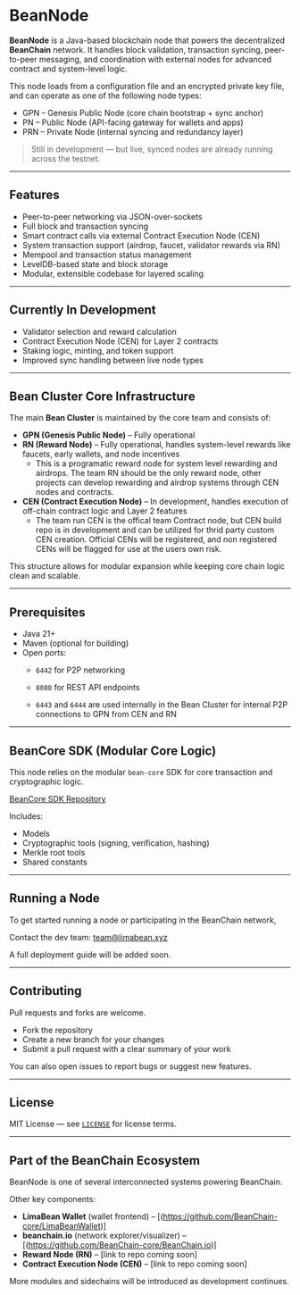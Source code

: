 # BeanNode

**BeanNode** is a Java-based blockchain node that powers the decentralized **BeanChain** network. It handles block validation, transaction syncing, peer-to-peer messaging, and coordination with external nodes for advanced contract and system-level logic.

This node loads from a configuration file and an encrypted private key file, and can operate as one of the following node types:

- GPN – Genesis Public Node (core chain bootstrap + sync anchor)
- PN – Public Node (API-facing gateway for wallets and apps)
- PRN – Private Node (internal syncing and redundancy layer)

> Still in development — but live, synced nodes are already running across the testnet.

---

## Features

- Peer-to-peer networking via JSON-over-sockets
- Full block and transaction syncing
- Smart contract calls via external Contract Execution Node (CEN)
- System transaction support (airdrop, faucet, validator rewards via RN)
- Mempool and transaction status management
- LevelDB-based state and block storage
- Modular, extensible codebase for layered scaling

---

## Currently In Development

- Validator selection and reward calculation
- Contract Execution Node (CEN) for Layer 2 contracts
- Staking logic, minting, and token support
- Improved sync handling between live node types

---

## Bean Cluster Core Infrastructure

The main **Bean Cluster** is maintained by the core team and consists of:

- **GPN (Genesis Public Node)** – Fully operational  
- **RN (Reward Node)** – Fully operational, handles system-level rewards like faucets, early wallets, and node incentives
    - This is a programatic reward node for system level rewarding and airdrops. The team RN should be the only reward node, other projects can develop rewarding and airdrop systems through CEN nodes and contracts.
- **CEN (Contract Execution Node)** – In development, handles execution of off-chain contract logic and Layer 2 features
    - The team run CEN is the offical team Contract node, but CEN build repo is in development and can be utilized for thrid party custom CEN creation. Official CENs will be registered, and non registered CENs will be flagged for use at the users own risk. 

This structure allows for modular expansion while keeping core chain logic clean and scalable.

---

## Prerequisites

- Java 21+
- Maven (optional for building)
- Open ports:
  - `6442` for P2P networking
  - `8080` for REST API endpoints
 
  - `6443` and `6444` are used internally in the Bean Cluster for internal P2P connections to GPN from CEN and RN

---

## BeanCore SDK (Modular Core Logic)

This node relies on the modular `bean-core` SDK for core transaction and cryptographic logic.

[BeanCore SDK Repository](https://github.com/BeanChain-Core/BeanCore)

Includes:
- Models
- Cryptographic tools (signing, verification, hashing)
- Merkle root tools
- Shared constants


---

## Running a Node

To get started running a node or participating in the BeanChain network,

Contact the dev team: [team@limabean.xyz](mailto:samfawk@limabean.xyz)

A full deployment guide will be added soon.

---

## Contributing

Pull requests and forks are welcome.

- Fork the repository
- Create a new branch for your changes
- Submit a pull request with a clear summary of your work

You can also open issues to report bugs or suggest new features.

---

## License

MIT License — see [`LICENSE`](LICENSE) for license terms.

---

## Part of the BeanChain Ecosystem

BeanNode is one of several interconnected systems powering BeanChain.

Other key components:

- **LimaBean Wallet** (wallet frontend) – [(https://github.com/BeanChain-core/LimaBeanWallet)]
- **beanchain.io** (network explorer/visualizer) – [(https://github.com/BeanChain-core/BeanChain.io)]
- **Reward Node (RN)** – [link to repo coming soon]
- **Contract Execution Node (CEN)** – [link to repo coming soon]

More modules and sidechains will be introduced as development continues.


